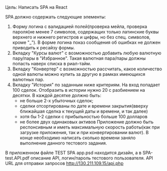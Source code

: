 Цель: Написать SPA на React
 
SPA должно содержать следующие элементы:
1. Форму логина с валидацией полей(проверка мейла, проверка пароля(не менее 7 символов, содержащих только латинские буквы верхнего и нижнего регистров и цифры, но без спец. символов, кроме "_"). В форме логина показ сообщения об ошибках не должен приводить к ресайзу формы.
2. Вкладку "Курсы валют" с возможностью добавить любую валютную пару/пары в "Избранное". Такая валютная пара/пары должны попасть наверх списка в риал-тайм.
3. Вкладку "Конвертер" с возможностью рассчитать, какое количество одной валюты можно купить за другую в рамках имеющихся валютных пар.
4. Вкладку "История" по заданным ниже критериям.
   На вход попадает 100 сделок. Отобразить в истории нужно 20 с разбиением на десятки.
   В каждой десятке должно быть:
   - не больше 2-х убыточных сделок;
   - сделки отсортированы по дате и времени закрытия(вверху ближайшая сделка к текущей даты и времени, и так далее)
   - хотя бы 1-2 сделки с прибыльностью больше 100 долларов
   - не более двух одинаковых активов
Приложение должно быть респонсивным и иметь максимальную скорость работы(как при загрузке приложения, так и при конвертировании валют).
В конце необходимо написать сколько времени заняло выполнение данного тестового задания.

В приложенном файле TEST SPA app.psd находится дизайн, а в SPA-test.API.pdf описание API, логин/пароль тестового пользователя.
API URL для отправки запросов http://130.211.109.15/api.php
